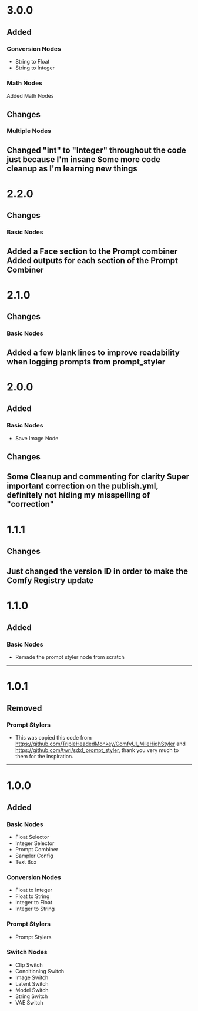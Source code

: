 # 3.0.0
## Added
### Conversion Nodes
- String to Float
- String to Integer
### Math Nodes
Added Math Nodes
## Changes
### Multiple Nodes
Changed "int" to "Integer" throughout the code just because I'm insane
Some more code cleanup as I'm learning new things
---
# 2.2.0
## Changes
### Basic Nodes
Added a Face section to the Prompt combiner
Added outputs for each section of the Prompt Combiner
---
# 2.1.0
## Changes
### Basic Nodes
Added a few blank lines to improve readability when logging prompts from prompt_styler
---
# 2.0.0
## Added
### Basic Nodes
- Save Image Node
## Changes
Some Cleanup and commenting for clarity
Super important correction on the publish.yml, definitely not hiding my misspelling of "correction"
---
# 1.1.1
## Changes
Just changed the version ID in order to make the Comfy Registry update
---
# 1.1.0
## Added
### Basic Nodes
- Remade the prompt styler node from scratch
---
# 1.0.1
## Removed
### Prompt Stylers
- This was copied this code from https://github.com/TripleHeadedMonkey/ComfyUI_MileHighStyler and https://github.com/twri/sdxl_prompt_styler, thank you very much to them for the inspiration.
---
# 1.0.0
## Added
### Basic Nodes
- Float Selector
- Integer Selector
- Prompt Combiner
- Sampler Config
- Text Box
### Conversion Nodes
- Float to Integer
- Float to String
- Integer to Float
- Integer to String
### Prompt Stylers
- Prompt Stylers
### Switch Nodes
- Clip Switch
- Conditioning Switch
- Image Switch
- Latent Switch
- Model Switch
- String Switch
- VAE Switch